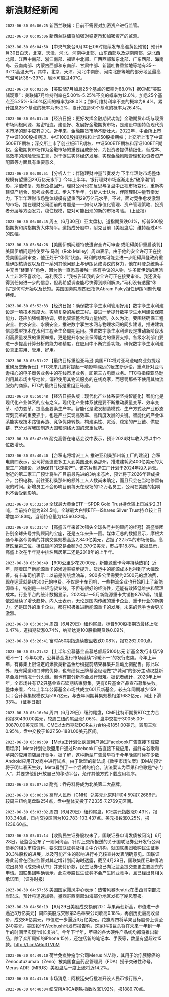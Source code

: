 # 新浪财经新闻
`2023-06-30 06:06:25` 新西兰联储：目前不需要对加密资产进行监管。

`2023-06-30 06:05:06` 新西兰联储将加强对稳定币和加密资产的监测。

`2023-06-30 06:04:50` 【中央气象台6月30日06时继续发布高温黄色预警】预计6月30日白天，北京、天津、河北、河南中北部、山东西部以及湖南南部、湖北西北部、江西中南部、浙江南部、福建中北部、广西西部和东北部、广东西部、海南岛、云南南部、内蒙古西部和东南部、甘肃中部、新疆吐鲁番盆地等地有35～37℃高温天气，其中，北京、天津、河北中南部、河南北部等地的部分地区最高气温可达38～39℃，局地可超过40℃。

`2023-06-30 06:02:06` 【美联储7月加息25个基点的概率为88.0%】据CME“美联储观察”：美联储7月维持利率在5.00%-5.25%不变的概率为12.0%，加息25个基点至5.25%-5.50%区间的概率为88.0%；到9月维持利率不变的概率为8.4%，累计加息25个基点的概率为65.2%，累计加息50个基点的概率为26.4%。

`2023-06-30 06:01:40` 【经济日报：更好发挥金融期货功能】金融期货市场与现货市场同根同源、紧密相连，建设好、发展好金融期货市场，是建设中国特色现代资本市场的题中应有之义。近年来，金融期货市场不断壮大。2022年，中金所上市了中证1000股指期货、中证1000股指期权和上证50股指期权；上交所上市了中证500ETF期权；深交所上市了创业板ETF期权、中证500ETF期权和深证100ETF期权。金融期货市场作为金融市场的重要组成部分，为投资者提供精细化、低成本、高效率的风险管理工具，对于促进实体经济发展、实现金融风险管理和投资者资产配置等方面具有重要意义。

`2023-06-30 06:00:51` 【分析人士：伴随理财冲量节奏发力 下半年理财市场整体规模有望重回29万亿元水平】今年上半年，银行理财市场逐渐走出“破净潮”阴影，净值修复，规模企稳回升。理财公司也在反思与复盘中正视市场变化，重新构建资产组合、思考业务模式。步入下半年，分析人士认为，伴随理财冲量节奏发力，下半年理财市场整体规模有望重回29万亿元水平。不过，面对竞争愈发激烈的市场，摆在理财公司面前的考题是——如何从净值化管理、资产管理策略、投资者分层等方面发力，稳住规模，应对可能出现的新的市场考验。 (上证报)

`2023-06-30 06:00:45` 周五（6月30日）亚太盘初，道指期货跌0.1%，标普500股指期货和纳指期货大体持平。道指成分股中，耐克目前（美股盘后）维持超过4%的跌幅。

`2023-06-30 05:54:28` 【美国伊朗问题特使遭安全许可审查 或阻碍美伊重启谈判】美国伊朗问题特使罗布·马利（Rob Malley）周四表示，由于他的安全许可正在接受美国当局审查，他正处于“休假”状态。马利的缺席可能会进一步阻碍拜登政府重启伊朗核协议以及在一系列其他问题上与伊朗达成协议的努力，他在拜登总统助手中充当“替罪羊”角色，因为他一直愿意接触一些有争议的人物，许多反伊朗的鹰派人士非常不喜欢他。马利表示：“我被告知我的安全许可正在接受审查。我还没有得到任何进一步的信息，但我希望调查能尽快得到顺利解决。”马利没有透露“休假”是何时开始以及长短。美国国务院周四已指派Abram Paley担任伊朗问题代理特使。

`2023-06-30 05:52:33` 【经济日报：确保数字孪生水利管用好用】数字孪生水利建设是一项技术难度大、实施复杂的系统工程。要进一步提升数字孪生水利建设保障能力，还应加强统筹协调，强化资源整合和力量协同，久久为功。要围绕确保工程安全、供水安全、水质安全，推进数字孪生水网与物理水网的同步建设，推进建筑信息模型技术在水利工程全生命周期运用。推进数字孪生水利建设是推动新阶段水利高质量发展的重要举措，更是提升水安全保障能力的重要支撑。各级水利部门要进一步提高计算分析的能力和精度，在应用中不断完善功能，确保数字孪生水利建设真正实用、管用、好用。

`2023-06-30 05:51:27` 【最终目标重组亚马逊 美国FTC将对亚马逊电商业务提起重磅反垄断诉讼】FTC未来几周将提起一项影响深远的反垄断诉讼，重点针对亚马逊核心的电子商务业务中的在线市场业务，即第三方电商业务。FTC将指控亚马逊利用其市场主导地位，偏袒使用其物流服务的在线商家，而惩罚那些不使用其物流服务的商家。FTC的最终目标是重组亚马逊。

`2023-06-30 05:50:48` 【经济日报头版：现代化产业体系要坚持智能化】智能化是现代化产业体系的应有之义。现代化产业体系就是要不断推动质量变革、效率变革、动力变革，提高全要素生产率。智能化是激发制造模式、生产方式及产业形态深刻变革的重要抓手，也是产业实现高效率、高精度发展的关键。智能化的产业体系能实现技术路径再造、竞争优势转换，构建柔性、灵活、稳定的产业链、供应链，充分发挥我国制造大国和网络大国的双重优势。

`2023-06-30 05:42:09` 耐克高管在电话会议中表示，预计2024财年收入将以中个位数增长。

`2023-06-30 05:40:40` 【台积电将增派工人 推进亚利桑那州新工厂的建设】台积电周四表示，公司将派遣更多工人到美国亚利桑那州，推进建耗资400亿美元的大型工厂的建设，以确保其“快速投产”。该芯片制造工厂计划于2024年投入运营。附近的第二家工厂预计将生产目前最先进的3纳米芯片，预计将于2026年建成投产。台积电称，前往亚利桑那州的额外工人人数尚未确定，而且只会在当地停留有限的时间。新增员工不会影响目前每天在现场的1.2万名员工，公司在美国的招聘也不会受到影响。

`2023-06-30 05:32:50` 全球最大黄金ETF--SPDR Gold Trust持仓较上日减少2.31吨，当前持仓量为924.5吨。全球最大白银ETF--iShares Silver Trust持仓较上日增加42.83吨，当前持仓量为14560.82吨。

`2023-06-30 05:31:47` 【高盛五年来首次错失全球头号并购顾问的桂冠】高盛集团告别全球头号并购顾问的宝座，还是五年来头一回。媒体汇总的数据显示，摩根大通今年迄今协助的并购交易规模高达2,840亿美元，占据了22.5%的市场份额。高盛跌至第二位，担任顾问的交易金额为2,370亿美元，市占率18.8%。数据显示，高盛上次在半年期中排名屈居第二还是2018年的上半年。

`2023-06-30 05:30:49` 【900公里少花2000元，新能源重卡今年持续热销】近年，随着国产新能源重卡的渗透率稳步提升。货运中的能源成本也得到了大幅改善。有卡车司机表示：以前是传统燃油车，900多公里需要约2500元的燃油费，现在运营就是约500元的电费。不仅是卡车司机，一些物流企业也开始盯上了新能源重卡，特别是一些轻泡货专线，不但有很好的经济性，还能有效降低维护和管理成本。行业平台的统计数据显示，2023年1—5月新能源重卡共销售8767辆，销量依然延续了增长趋势。内人士表示，无论是国内传统的重卡企业、重卡行业的新势力，还是国外的重卡企业，都在积极推进新能源重卡的发展，未来的竞争也会更加激烈。

`2023-06-30 05:30:34` 周四（6月29日）纽约尾盘，标普500股指期货最终上涨0.47%，道指期货涨0.74%，纳斯达克100股指期货跌0.09%。

`2023-06-30 05:26:41` 富时A50期指连续夜盘收跌0.08%，报12262.000点。

`2023-06-30 05:21:32` 【上半年公募基金首募总额超5100亿元 新基金发行市场“冷暖不一”】今年以来，公募基金发行市场延续“冷暖不一”的发行态势。今年上半年，有募集上限设定的爆款类新基金纷纷提前结束募集并启动比例配售。除此以外，既有渠道和口碑的优势，也有绩优王牌基金经理做“护城河”的部分主动权益新基金发行情况十分火爆。但也有部分新基金发行艰难。据记者统计，2023年上半年，全市场共有172只基金宣布延期结束募集，更有6只基金产品宣布募集失败。整体来看，今年上半年公募基金市场共成立601只新基金，较去年同期减少159只；合计募集规模仅为5167亿元，与去年同期募集规模相差1682亿元，同比下滑33%。 (证券日报)

`2023-06-30 05:16:04` 周四（6月29日）纽约尾盘，CME比特币期货BTC主力合约报30430.00美元，较周三纽约尾盘涨1.06%，盘中交投于30055.00-30870.00美元区间。CME以太币期货DCR主力合约报1851.00美元，较周三涨0.95%，盘中交投于1827.50-1881.00美元区间。

`2023-06-30 05:09:09` 【Meta正计划让欧盟用户通过Facebook广告直接下载应用程序】Meta计划让欧盟用户通过Facebook广告直接下载应用，最终与谷歌和苹果的应用商店展开竞争。据了解，这种新型广告最早将于今年晚些时候在少数Android应用开发商中进行试点。由于欧盟的新法规《数字市场法案》(DMA)预计将于明年春天生效，Meta看到了一个尝试的机会。该法案认为苹果和谷歌是“守门人”，并要求他们开放自己的移动平台，允许其他方式下载应用程序。

`2023-06-30 05:07:52` 耐克：乔丹料将成为北美第二大品牌。

`2023-06-30 05:06:36` 离岸人民币（CNH）兑美元北京时间04:59报7.2686元，较周三纽约尾盘跌254点，盘中整体交投于7.2335-7.2769元区间。

`2023-06-30 05:03:02` 周四（6月29日）纽约尾盘，ICE美元指数涨0.43%，报103.348点，日内交投区间为102.783-103.437点。美元指数涨0.25%，报1236.60点。

`2023-06-30 05:01:14` 【收购民生证券股权未了，国联证券申请发债被问询】6月28日，证监会公布了一则问询函，针对上交所报送的关于国联证券公开发行公司债券的相关审核资料，要求国联证券及相关中介机构，就国联集团收购民生证券30.3%股权的进展，以及可能产生的影响进行补充核查并发表明确意见。国联证券此前曾在回应监管对其定增计划问询时透露，截至4月28日，国联集团已取得法院出具的《成交确认书》并支付价款，民生证券也已向证监会提交变更主要股东的申请。国联集团明确表示，此次参股民生证券不会产生同业竞争，且已经出具相关承诺函。（证券时报）

`2023-06-30 04:57:55` 美国国家飓风中心表示：热带风暴Beatriz在墨西哥南部海岸形成，预计将迅速加强，墨西哥西南部沿海部分地区发布了飓风警报。

`2023-06-30 04:50:19` 【6月29日美股成交额前20：苹果再创新高，市值进一步逼近3万亿美元】周四美股成交额第3名苹果公司收高0.18%，再创历史最高收盘价，成交86亿美元，市值进一步逼近3万亿美元。花旗周四将苹果目标股价上调至240美元。美国投行Wedbush也发布报告称，这家科技巨头将在未来一年到一年半的时间里实现“增长复兴”。今年下半年，苹果的各大硬件产品线均都将推出新品，除了众所周知的iPhone 15外，还包括新的笔记本、手表等，数量有望超过15款。http://t.cn/A6p3TVbM

`2023-06-30 04:49:10` 荷兰免疫肿瘤学公司Merus N.V.称，其用于治疗胰腺癌的Zenocutuzumab（Zeno）被美国食品药品管理局（FDA）授予突破性称号。Merus ADR（MRUS）美股盘后一度上涨将近14.2%。

`2023-06-30 04:41:16` 市场消息：阿根廷央行批准开设人民币银行账户。

`2023-06-30 04:40:04` 纽交所ARCA钢铁指数收涨1.92%，报1889.70点。

